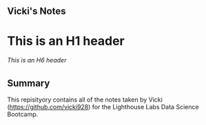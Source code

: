## Vicki's Notes
# This is an H1 header
###### This is an H6 header

## Summary
This repisityory contains all of the notes taken by Vicki (https://github.com/vicki928) for the Lighthouse Labs Data Science Bootcamp.
